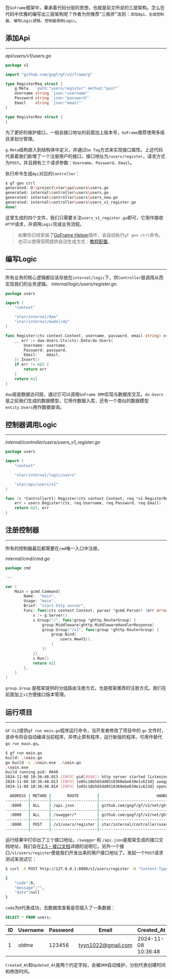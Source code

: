 在`GoFrame`框架中，秉承着代码分层的思想，也就是前文所说的三层架构。怎么在代码中优雅的编写出三层架构呢？作者为你推荐"三板斧"法则：`添加Api，生成控制器`、`编写Logic逻辑`、`控制器调用Logic`。
## 添加Api
---
*api/users/v1/users.go*
```go
package v1

import "github.com/gogf/gf/v2/frame/g"

type RegisterReq struct {
    g.Meta   `path:"users/register" method:"post"`
    Username string `json:"username"`
    Password string `json:"password"`
    Email    string `json:"email"`
}

type RegisterRes struct {
}
```

为了更好的维护接口，一般会接口地址的前面加上版本号，`GoFrame`推荐使用多级目录划分管理。

`g.Meta`结构嵌入到结构体中定义，并通过`Go Tag`方式来实现接口属性。上述代码代表着我们新增了一个注册用户的接口，接口地址为`/users/register`，请求方式为`POST`。并且拥有三个请求参数：`Username`、`Password`、`Email`。

执行命令生成`Api`对应的`Controller`：
```bash
$ gf gen ctrl
generated: D:\project\star\api\users\users.go
generated: internal\controller\users\users.go
generated: internal\controller\users\users_new.go
generated: internal\controller\users\users_v1_register.go
done!
```

这里生成的四个文件，我们只需要关注`users_v1_register.go`即可，它用作接收`HTTP`请求，并调用`Logic`完成业务流程。

> 如果你已经安装了[GoFrame Helper](https://plugins.jetbrains.com/plugin/23324-goframe-helper)插件，会自动执行`gf gen ctrl`命令。也可以使用官网提供自动生成方式：[教程配置](https://goframe.org/docs/cli/gen-ctrl#%E8%87%AA%E5%8A%A8%E6%A8%A1%E5%BC%8F%E6%8E%A8%E8%8D%90)。

## 编写Logic
---
所有业务的核心逻辑都应该存放在`internal/logic`下，供`Controller`层调用从而实现我们的业务逻辑。
*internal/logic/users/register.go*

```go
package users

import (
    "context"

    "star/internal/dao"
    "star/internal/model/do"
)

func Register(ctx context.Context, username, password, email string) error {
    _, err := dao.Users.Ctx(ctx).Data(do.Users{
        Username: username,
        Password: password,
        Email:    email,
    }).Insert()
    if err != nil {
        return err
    }
    return nil
}
```
`dao`层是数据访问层，通过它可以调用`GoFrame ORM`实现与数据库交互。`do.Users`是之前我们生成的数据模型，它用作数据入库，还有一个类似的数据模型`entity.Users`用作数据查询。

## 控制器调用Logic
---
*internal/controller/users/users_v1_register.go*
```go
package users

import (
    "context"

    "star/internal/logic/users"

    "star/api/users/v1"
)

func (c *ControllerV1) Register(ctx context.Context, req *v1.RegisterReq) (res *v1.RegisterRes, err error) {
    err = users.Register(ctx, req.Username, req.Password, req.Email)
    return nil, err
}
```
## 注册控制器
---
所有的控制器最后都需要在`cmd`唯一入口中注册。

*internal/cmd/cmd.go*
```go
package cmd

···

var (
    Main = gcmd.Command{
        Name:  "main",
        Usage: "main",
        Brief: "start http server",
        Func: func(ctx context.Context, parser *gcmd.Parser) (err error) {
            s := g.Server()
            s.Group("/", func(group *ghttp.RouterGroup) {
                group.Middleware(ghttp.MiddlewareHandlerResponse)
                group.Group("/v1", func(group *ghttp.RouterGroup) {
                    group.Bind(
                        users.NewV1(),
                    )
                })
            })
            s.Run()
            return nil
        },
    }
)
```

`group.Group` 是框架提供的分组路由注册方式，也是框架推荐的注册方式。我们在前面加上`v1`方便接口版本管理。
## 运行项目
---
`GF-CLI`提供`gf run main.go`程序运行命令，当开发者修改了项目中的 `go` 文件时，该命令将会自动编译当前程序，并停止原有程序，运行新版的程序。可用作替代`go run main.go`。

```bash
$ gf run main.go
build: .\main.go
go build -o .\main.exe  .\main.go
.\main.exe 
build running pid: 8648
2024-11-08 10:36:48.013 [INFO] pid[8648]: http server started listening on [:8000]
2024-11-08 10:36:48.013 [INFO] {e05c16b565dd0518360ebe639e1c623d} swagger ui is serving at address: http://127.0.0.1:8000/swagger/
2024-11-08 10:36:48.014 [INFO] {e05c16b565dd0518360ebe639e1c623d} openapi specification is serving at address: http://127.0.0.1:8000/api.json

  ADDRESS | METHOD |       ROUTE        |                         HANDLER                         |           MIDDLEWARE
----------|--------|--------------------|---------------------------------------------------------|----------------------------------
  :8000   | ALL    | /api.json          | github.com/gogf/gf/v2/net/ghttp.(*Server).openapiSpec   |
----------|--------|--------------------|---------------------------------------------------------|----------------------------------
  :8000   | ALL    | /swagger/*         | github.com/gogf/gf/v2/net/ghttp.(*Server).swaggerUI     | HOOK_BEFORE_SERVE
----------|--------|--------------------|---------------------------------------------------------|----------------------------------
  :8000   | POST   | /v1/users/register | star/internal/controller/users.(*ControllerV1).Register | ghttp.MiddlewareHandlerResponse
----------|--------|--------------------|---------------------------------------------------------|----------------------------------
```

运行结果中打印出了三个接口地址。`/swagger` 和 `/api.json`是框架生成的接口文档地址，我们会在[2.5 - 接口文档](./2.5%20-%20接口文档.md)详细的说明它。另外一个接口`/v1/users/register`便是我们开发出来的用户接口地址了。发起一个`POST`请求测试来测试它：
```bash
$ curl -X POST http://127.0.0.1:8000/v1/users/register -H "Content-Type: application/json" -d "{\"username\":\"oldme\", \"password\":\"123456\", \"email\":\"tyyn1022@gmail.com\"}"

{
    "code":0,
    "message":"",
    "data":null
}
```

`code`为`0`代表成功，去数据库查看是否插入了一条数据：

```sql
SELECT * FROM users;
```

| ID  | Username | Password | Email              | Created_At          | Updated_At          |
| --- | -------- | -------- | ------------------ | ------------------- | ------------------- |
| 1   | oldme    | 123456   | tyyn1022@gmail.com | 2024-11-08 10:36:48 | 2024-11-08 10:36:48 |

`Created_At`和`Updated_At`是两个约定字段，会被`ORM`自动维护，分别代表创建时间和修改时间。